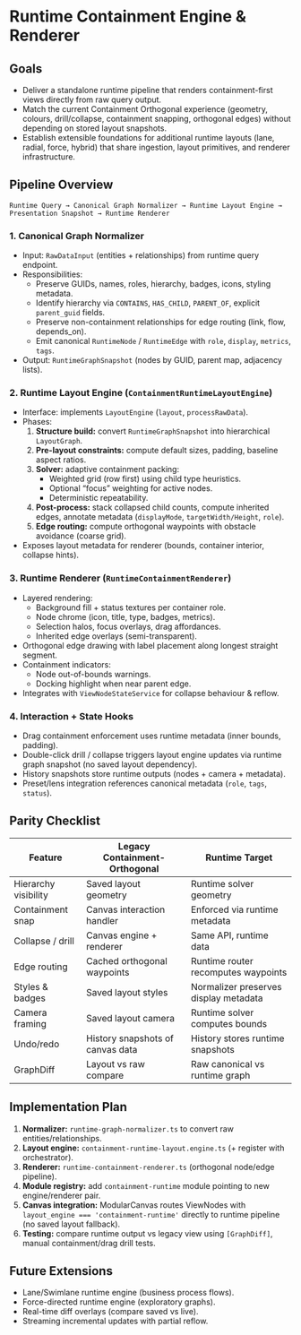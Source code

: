 # Runtime Containment Engine & Renderer

## Goals
- Deliver a standalone runtime pipeline that renders containment-first views directly from raw query output.
- Match the current Containment Orthogonal experience (geometry, colours, drill/collapse, containment snapping, orthogonal edges) without depending on stored layout snapshots.
- Establish extensible foundations for additional runtime layouts (lane, radial, force, hybrid) that share ingestion, layout primitives, and renderer infrastructure.

## Pipeline Overview
```
Runtime Query → Canonical Graph Normalizer → Runtime Layout Engine → Presentation Snapshot → Runtime Renderer
```

### 1. Canonical Graph Normalizer
- Input: `RawDataInput` (entities + relationships) from runtime query endpoint.
- Responsibilities:
  - Preserve GUIDs, names, roles, hierarchy, badges, icons, styling metadata.
  - Identify hierarchy via `CONTAINS`, `HAS_CHILD`, `PARENT_OF`, explicit `parent_guid` fields.
  - Preserve non-containment relationships for edge routing (link, flow, depends_on).
  - Emit canonical `RuntimeNode` / `RuntimeEdge` with `role`, `display`, `metrics`, `tags`.
- Output: `RuntimeGraphSnapshot` (nodes by GUID, parent map, adjacency lists).

### 2. Runtime Layout Engine (`ContainmentRuntimeLayoutEngine`)
- Interface: implements `LayoutEngine` (`layout`, `processRawData`).
- Phases:
  1. **Structure build:** convert `RuntimeGraphSnapshot` into hierarchical `LayoutGraph`.
  2. **Pre-layout constraints:** compute default sizes, padding, baseline aspect ratios.
  3. **Solver:** adaptive containment packing:
     - Weighted grid (row first) using child type heuristics.
     - Optional “focus” weighting for active nodes.
     - Deterministic repeatability.
  4. **Post-process:** stack collapsed child counts, compute inherited edges, annotate metadata (`displayMode`, `targetWidth/Height`, `role`).
  5. **Edge routing:** compute orthogonal waypoints with obstacle avoidance (coarse grid).
- Exposes layout metadata for renderer (bounds, container interior, collapse hints).

### 3. Runtime Renderer (`RuntimeContainmentRenderer`)
- Layered rendering:
  - Background fill + status textures per container role.
  - Node chrome (icon, title, type, badges, metrics).
  - Selection halos, focus overlays, drag affordances.
  - Inherited edge overlays (semi-transparent).
- Orthogonal edge drawing with label placement along longest straight segment.
- Containment indicators:
  - Node out-of-bounds warnings.
  - Docking highlight when near parent edge.
- Integrates with `ViewNodeStateService` for collapse behaviour & reflow.

### 4. Interaction + State Hooks
- Drag containment enforcement uses runtime metadata (inner bounds, padding).
- Double-click drill / collapse triggers layout engine updates via runtime graph snapshot (no saved layout dependency).
- History snapshots store runtime outputs (nodes + camera + metadata).
- Preset/lens integration references canonical metadata (`role`, `tags`, `status`).

## Parity Checklist
| Feature | Legacy Containment-Orthogonal | Runtime Target |
| --- | --- | --- |
| Hierarchy visibility | Saved layout geometry | Runtime solver geometry |
| Containment snap | Canvas interaction handler | Enforced via runtime metadata |
| Collapse / drill | Canvas engine + renderer | Same API, runtime data |
| Edge routing | Cached orthogonal waypoints | Runtime router recomputes waypoints |
| Styles & badges | Saved layout styles | Normalizer preserves display metadata |
| Camera framing | Saved layout camera | Runtime solver computes bounds |
| Undo/redo | History snapshots of canvas data | History stores runtime snapshots |
| GraphDiff | Layout vs raw compare | Raw canonical vs runtime graph |

## Implementation Plan
1. **Normalizer:** `runtime-graph-normalizer.ts` to convert raw entities/relationships.
2. **Layout engine:** `containment-runtime-layout.engine.ts` (+ register with orchestrator).
3. **Renderer:** `runtime-containment-renderer.ts` (orthogonal node/edge pipeline).
4. **Module registry:** add `containment-runtime` module pointing to new engine/renderer pair.
5. **Canvas integration:** ModularCanvas routes ViewNodes with `layout_engine === 'containment-runtime'` directly to runtime pipeline (no saved layout fallback).
6. **Testing:** compare runtime output vs legacy view using `[GraphDiff]`, manual containment/drag drill tests.

## Future Extensions
- Lane/Swimlane runtime engine (business process flows).
- Force-directed runtime engine (exploratory graphs).
- Real-time diff overlays (compare saved vs live).
- Streaming incremental updates with partial reflow.

